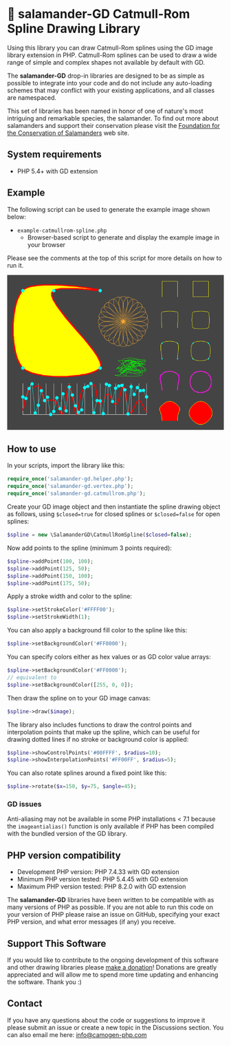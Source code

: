 # 🦎 salamander-GD Catmull-Rom Spline Drawing Library

Using this library you can draw Catmull-Rom splines using the GD image library extension in PHP. Catmull-Rom splines can be used to draw a wide range of simple and complex shapes not available by default with GD.

The **salamander-GD** drop-in libraries are designed to be as simple as possible to integrate into your code and do not include any auto-loading schemes that may conflict with your existing applications, and all classes are namespaced.

This set of libraries has been named in honor of one of nature's most intriguing and remarkable species, the salamander. To find out more about salamanders and support their conservation please visit the [Foundation for the Conservation of Salamanders](https://www.fcsal.org/) web site.

## System requirements

- PHP 5.4+ with GD extension

## Example

The following script can be used to generate the example image shown below:

- `example-catmullrom-spline.php`
  - Browser-based script to generate and display the example image in your browser

Please see the comments at the top of this script for more details on how to run it.

![Example Image](./images/example-catmullrom-spline.png)

## How to use

In your scripts, import the library like this:

```php
require_once('salamander-gd.helper.php');
require_once('salamander-gd.vertex.php');
require_once('salamander-gd.catmullrom.php');
```

Create your GD image object and then instantiate the spline drawing object as follows, using `$closed=true` for closed splines or `$closed=false` for open splines:

```php
$spline = new \SalamanderGD\CatmullRomSpline($closed=false);
```

Now add points to the spline (minimum 3 points required):

```php
$spline->addPoint(100, 100);
$spline->addPoint(125, 50);
$spline->addPoint(150, 100);
$spline->addPoint(175, 50);
```

Apply a stroke width and color to the spline:

```php
$spline->setStrokeColor('#FFFF00');
$spline->setStrokeWidth(1);
```

You can also apply a background fill color to the spline like this:

```php
$spline->setBackgroundColor('#FF0000');
```

You can specify colors either as hex values or as GD color value arrays:

```php
$spline->setBackgroundColor('#FF0000');
// equivalent to
$spline->setBackgroundColor([255, 0, 0]);
```

Then draw the spline on to your GD image canvas:

```php
$spline->draw($image);
```

The library also includes functions to draw the control points and interpolation points that make up the spline, which can be useful for drawing dotted lines if no stroke or background color is applied:

```php
$spline->showControlPoints('#00FFFF', $radius=10);
$spline->showInterpolationPoints('#FF00FF', $radius=5);
```

You can also rotate splines around a fixed point like this:

```php
$spline->rotate($x=150, $y=75, $angle=45);
```

### GD issues

Anti-aliasing may not be available in some PHP installations < 7.1 because the `imageantialias()` function is only available if PHP has been compiled with the bundled version of the GD library.

## PHP version compatibility
- Development PHP version: PHP 7.4.33 with GD extension
- Minimum PHP version tested: PHP 5.4.45 with GD extension
- Maximum PHP version tested: PHP 8.2.0 with GD extension

The **salamander-GD** libraries have been written to be compatible with as many versions of PHP as possible. If you are not able to run this code on your version of PHP please raise an issue on GitHub, specifying your exact PHP version, and what error messages (if any) you receive.

## Support This Software

If you would like to contribute to the ongoing development of this software and other drawing libraries please [make a donation](https://www.paypal.com/donate/?hosted_button_id=YG3ZJSUM7RUZJ)! Donations are greatly appreciated and will allow me to spend more time updating and enhancing the software. Thank you :)

## Contact

If you have any questions about the code or suggestions to improve it please submit an issue or create a new topic in the Discussions section. You can also email me here: [info@camogen-php.com](mailto:info@camogen-php.com)
